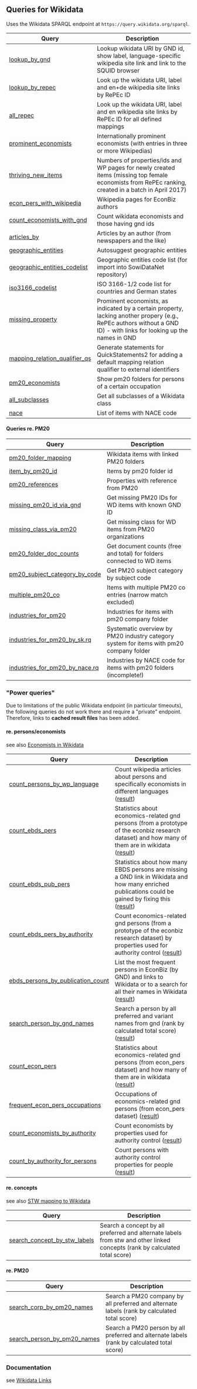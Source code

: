 ## Queries for Wikidata

Uses the Wikidata SPARQL endpoint at
`https://query.wikidata.org/sparql`.

Query | Description
------|------------
[lookup_by_gnd](http://zbw.eu/beta/sparql-lab/?endpoint=https://query.wikidata.org/bigdata/namespace/wdq/sparql&queryRef=https://api.github.com/repos/zbw/sparql-queries/contents/wikidata/lookup_by_gnd.rq) | Lookup wikidata URI by GND id, show label, language-specific wikipedia site link and link to the SQUID browser 
[lookup_by_repec](http://zbw.eu/beta/sparql-lab/?endpoint=https://query.wikidata.org/bigdata/namespace/wdq/sparql&queryRef=https://api.github.com/repos/zbw/sparql-queries/contents/wikidata/lookup_by_repec.rq) | Look up the wikidata URI, label and en+de wikipedia site links by RePEc ID
[all_repec](http://zbw.eu/beta/sparql-lab/?endpoint=https://query.wikidata.org/bigdata/namespace/wdq/sparql&queryRef=https://api.github.com/repos/zbw/sparql-queries/contents/wikidata/all_repec.rq) | Look up the wikidata URI, label and en wikipedia site links by RePEc ID for all defined mappings
[prominent_economists](http://zbw.eu/beta/sparql-lab/?endpoint=https://query.wikidata.org/bigdata/namespace/wdq/sparql&queryRef=https://api.github.com/repos/zbw/sparql-queries/contents/wikidata/prominent_economists.rq) | Internationally prominent economists (with entries in three or more Wikipedias)
[thriving_new_items](http://zbw.eu/beta/sparql-lab/?endpoint=https://query.wikidata.org/bigdata/namespace/wdq/sparql&queryRef=https://api.github.com/repos/zbw/sparql-queries/contents/wikidata/thriving_new_items.rq) | Numbers of properties/ids and WP pages for newly created items (missing top female economists from RePEc ranking, created in a batch in April 2017)
[econ_pers_with_wikipedia](http://zbw.eu/beta/sparql-lab/?endpoint=https://query.wikidata.org/bigdata/namespace/wdq/sparql&queryRef=https://api.github.com/repos/zbw/sparql-queries/contents/wikidata/econ_pers_with_wikipedia.rq) | Wikipedia pages for EconBiz authors
[count_economists_with_gnd](http://zbw.eu/beta/sparql-lab/?endpoint=https://query.wikidata.org/bigdata/namespace/wdq/sparql&queryRef=https://api.github.com/repos/zbw/sparql-queries/contents/wikidata/count_economists_with_gnd.rq) | Count wikidata economists and those having gnd ids
[articles_by](http://zbw.eu/beta/sparql-lab/?endpoint=https://query.wikidata.org/bigdata/namespace/wdq/sparql&queryRef=https://api.github.com/repos/zbw/sparql-queries/contents/wikidata/articles_by.rq) | Articles by an author (from newspapers and the like)
[geographic_entities](http://zbw.eu/beta/sparql-lab/?endpoint=https://query.wikidata.org/bigdata/namespace/wdq/sparql&queryRef=https://api.github.com/repos/zbw/sparql-queries/contents/wikidata/geographic_entities.rq) | Autosuggest geographic entities
[geographic_entities_codelist](http://zbw.eu/beta/sparql-lab/?endpoint=https://query.wikidata.org/bigdata/namespace/wdq/sparql&queryRef=https://api.github.com/repos/zbw/sparql-queries/contents/wikidata/geographic_entities_codelist.rq) | Geographic entities code list (for import into SowiDataNet repository) 
[iso3166_codelist](http://zbw.eu/beta/sparql-lab/?endpoint=https://query.wikidata.org/bigdata/namespace/wdq/sparql&queryRef=https://api.github.com/repos/zbw/sparql-queries/contents/wikidata/iso3166_codelist.rq) | ISO 3166-1/2 code list for countries and German states
[missing_property](http://zbw.eu/beta/sparql-lab/?endpoint=https://query.wikidata.org/bigdata/namespace/wdq/sparql&queryRef=https://api.github.com/repos/zbw/sparql-queries/contents/wikidata/missing_property.rq) | Prominent economists, as indicated by a certain property, lacking another propery (e.g., RePEc authors without a GND ID) - with links for looking up the names in GND 
[mapping_relation_qualifier_qs](http://zbw.eu/beta/sparql-lab/?endpoint=https://query.wikidata.org/bigdata/namespace/wdq/sparql&queryRef=https://api.github.com/repos/zbw/sparql-queries/contents/wikidata/mapping_relation_qualifier_qs.rq) | Generate statements for QuickStatements2 for adding a default mapping relation qualifier to external identifiers
[pm20_economists](http://zbw.eu/beta/sparql-lab/?endpoint=https://query.wikidata.org/bigdata/namespace/wdq/sparql&queryRef=https://api.github.com/repos/zbw/sparql-queries/contents/wikidata/pm20_economists.rq) | Show pm20 folders for persons of a certain occupation
[all_subclasses](http://zbw.eu/beta/sparql-lab/?endpoint=https://query.wikidata.org/bigdata/namespace/wdq/sparql&queryRef=https://api.github.com/repos/zbw/sparql-queries/contents/wikidata/all_subclasses.rq) | Get all subclasses of a Wikidata class
[nace](http://zbw.eu/beta/sparql-lab/?endpoint=https://query.wikidata.org/bigdata/namespace/wdq/sparql&queryRef=https://api.github.com/repos/zbw/sparql-queries/contents/wikidata/nace.rq) | List of items with NACE code


#### Queries re. PM20

Query | Description
------|------------
[pm20_folder_mapping](http://zbw.eu/beta/sparql-lab/?endpoint=https://query.wikidata.org/sparql&queryRef=https://api.github.com/repos/zbw/sparql-queries/contents/wikidata/pm20_folder_mapping.rq) | Wikidata items with linked PM20 folders
[item_by_pm20_id](http://zbw.eu/beta/sparql-lab/?endpoint=https://query.wikidata.org/sparql&queryRef=https://api.github.com/repos/zbw/sparql-queries/contents/wikidata/item_by_pm20_id.rq) | Items by pm20 folder id
[pm20_references](http://zbw.eu/beta/sparql-lab/?endpoint=https://query.wikidata.org/sparql&queryRef=https://api.github.com/repos/zbw/sparql-queries/contents/wikidata/pm20_references.rq) | Properties with reference from PM20
[missing_pm20_id_via_gnd](http://zbw.eu/beta/sparql-lab/?endpoint=https://query.wikidata.org/sparql&queryRef=https://api.github.com/repos/zbw/sparql-queries/contents/wikidata/missing_pm20_id_via_gnd.rq) | Get missing PM20 IDs for WD items with known GND ID
[missing_class_via_pm20](http://zbw.eu/beta/sparql-lab/?endpoint=https://query.wikidata.org/sparql&queryRef=https://api.github.com/repos/zbw/sparql-queries/contents/wikidata/missing_class_via_pm20.rq) | Get missing class for WD items from PM20 organizations
[pm20_folder_doc_counts](http://zbw.eu/beta/sparql-lab/?endpoint=https://query.wikidata.org/sparql&queryRef=https://api.github.com/repos/zbw/sparql-queries/contents/wikidata/pm20_folder_doc_counts.rq) | Get document counts (free and total) for folders connected to WD items
[pm20_subject_category_by_code](http://zbw.eu/beta/sparql-lab/?endpoint=https://query.wikidata.org/sparql&queryRef=https://api.github.com/repos/zbw/sparql-queries/contents/wikidata/pm20_subject_category_by_code.rq) | Get PM20 subject category by subject code
[multiple_pm20_co](http://zbw.eu/beta/sparql-lab/?endpoint=https://query.wikidata.org/sparql&queryRef=https://api.github.com/repos/zbw/sparql-queries/contents/wikidata/multiple_pm20_co.rq) | Items with multiple PM20 co entries (narrow match excluded)
[industries_for_pm20](http://zbw.eu/beta/sparql-lab/?endpoint=https://query.wikidata.org/sparql&queryRef=https://api.github.com/repos/zbw/sparql-queries/contents/wikidata/industries_for_pm20.rq) | Industries for items with pm20 company folder
[industries_for_pm20_by_sk.rq](http://zbw.eu/beta/sparql-lab/?endpoint=https://query.wikidata.org/sparql&queryRef=https://api.github.com/repos/zbw/sparql-queries/contents/wikidata/industries_for_pm20_by_sk.rq.rq) | Systematic overview by PM20 industry category system for items with pm20 company folder
[industries_for_pm20_by_nace.rq](http://zbw.eu/beta/sparql-lab/?endpoint=https://query.wikidata.org/sparql&queryRef=https://api.github.com/repos/zbw/sparql-queries/contents/wikidata/industries_for_pm20_by_nace.rq.rq) | Industries by NACE code for items with pm20 folders (incomplete!)


### "Power queries"

Due to limitations of the public Wikidata endpoint (in particular timeouts),
the following queries do not work there and require a "private" endpoint.
Therefore, links to __cached result files__ has been added.

#### re. persons/economists

see also [Economists in Wikidata](http://zbw.eu/labs/economists-in-wikidata-opportunities-of-authority-linking)

Query | Description
------|------------
[count_persons_by_wp_language](http://zbw.eu/beta/sparql-lab/?endpoint=http://172.16.10.102:3030/wikidata/query&queryRef=https://api.github.com/repos/zbw/sparql-queries/contents/wikidata/count_persons_by_wp_language.rq) | Count wikipedia articles about persons and specifically economists in different languages ([result](http://zbw.eu/beta/sparql-lab/result?resultRef=https://api.github.com/repos/zbw/sparql-queries/contents/wikidata/results/count_persons_by_wp_language.wikidata_2016-11-07.json))
[count_ebds_pers](http://zbw.eu/beta/sparql-lab/?endpoint=http://172.16.10.102:3030/wikidata/query&queryRef=https://api.github.com/repos/zbw/sparql-queries/contents/wikidata/count_ebds_pers.rq) | Statistics about economics-related gnd persons (from a prototype of the econbiz research dataset) and how many of them are in wikidata ([result](http://zbw.eu/beta/sparql-lab/result?resultRef=https://api.github.com/repos/zbw/sparql-queries/contents/wikidata/results/count_ebds_pers.wikidata_2016-11-07.ebds_2016-11-18.json))
[count_ebds_pub_pers](http://zbw.eu/beta/sparql-lab/?endpoint=http://172.16.10.102:3030/wikidata/query&queryRef=https://api.github.com/repos/zbw/sparql-queries/contents/wikidata/count_ebds_pub_pers.rq) | Statistics about how many EBDS persons are missing a GND link in Wikidata and how many enriched publications could be gained by fixing this ([result](http://zbw.eu/beta/sparql-lab/result?resultRef=https://api.github.com/repos/zbw/sparql-queries/contents/wikidata/results/count_ebds_pub_pers.wikidata_2016-11-07.ebds_2016-11-18.json))
[count_ebds_pers_by_authority](http://zbw.eu/beta/sparql-lab/?endpoint=http://172.16.10.102:3030/wikidata/query&queryRef=https://api.github.com/repos/zbw/sparql-queries/contents/wikidata/count_ebds_pers_by_authority.rq) | Count economics-related gnd persons (from a prototype of the econbiz research dataset) by properties used for authority control ([result](http://zbw.eu/beta/sparql-lab/result?resultRef=https://api.github.com/repos/zbw/sparql-queries/contents/wikidata/results/count_ebds_pers_by_authority.wikidata_2016-11-07.ebds_2016-11-18.gnd_2016-09.json))
[ebds_persons_by_publication_count](http://zbw.eu/beta/sparql-lab/?endpoint=http://172.16.10.102:3030/wikidata/query&queryRef=https://api.github.com/repos/zbw/sparql-queries/contents/wikidata/ebds_persons_by_publication_count.rq) | List the most frequent persons in EconBiz (by GND) and links to Wikidata or to a search for all their names in Wikidata ([result](http://zbw.eu/beta/sparql-lab/result?resultRef=https://api.github.com/repos/zbw/sparql-queries/contents/wikidata/results/ebds_persons_by_publication_count.wikidata_2016-11-07.ebds_2016-11-18.gnd_2016-09.json))
[search_person_by_gnd_names](http://zbw.eu/beta/sparql-lab/?endpoint=http://zbw.eu/beta/sparql/wikidata/query&queryRef=https://api.github.com/repos/zbw/sparql-queries/contents/wikidata/search_person_by_gnd_names.rq) | Search a person by all preferred and variant names from gnd (rank by calculated total score) ([result](http://zbw.eu/beta/sparql-lab/result?resultRef=https://api.github.com/repos/zbw/sparql-queries/contents/wikidata/results/search_person_by_gnd_names.wikidata_2016-11-07.gnd_2016-09.json))
[count_econ_pers](http://zbw.eu/beta/sparql-lab/?endpoint=http://172.16.10.102:3030/wikidata/query&queryRef=https://api.github.com/repos/zbw/sparql-queries/contents/wikidata/count_econ_pers.rq) | Statistics about economics-related gnd persons (from econ_pers dataset) and how many of them are in wikidata ([result](http://zbw.eu/beta/sparql-lab/result?resultRef=https://api.github.com/repos/zbw/sparql-queries/contents/wikidata/results/count_econ_pers.wikidata_2016-11-07.econ_pers_2015-07.json))
[frequent_econ_pers_occupations](http://zbw.eu/beta/sparql-lab/?endpoint=http://172.16.10.102:3030/wikidata/query&queryRef=https://api.github.com/repos/zbw/sparql-queries/contents/wikidata/frequent_econ_pers_occupations.rq) | Occupations of economics-related gnd persons (from econ_pers dataset) ([result](http://zbw.eu/beta/sparql-lab/result?resultRef=https://api.github.com/repos/zbw/sparql-queries/contents/wikidata/results/frequent_econ_pers_occupations.wikidata_2016-11-07.econ_pers_2015-07.json))
[count_economists_by_authority](http://zbw.eu/beta/sparql-lab/?endpoint=http://172.16.10.102:3030/wikidata/query&queryRef=https://api.github.com/repos/zbw/sparql-queries/contents/wikidata/count_economists_by_authority.rq) | Count economists by properties used for authority control ([result](http://zbw.eu/beta/sparql-lab/result?resultRef=https://api.github.com/repos/zbw/sparql-queries/contents/wikidata/results/count_economists_by_authority.wikidata_2016-11-07.json))
[count_by_authority_for_persons](http://zbw.eu/beta/sparql-lab/?endpoint=http://172.16.10.102:3030/wikidata/query&queryRef=https://api.github.com/repos/zbw/sparql-queries/contents/wikidata/count_by_authority_for_persons.rq) |Count persons with authority control properties for people ([result](http://zbw.eu/beta/sparql-lab/result?resultRef=https://api.github.com/repos/zbw/sparql-queries/contents/wikidata/results/count_by_authority_for_persons.wikidata_2016-11-07.json))

#### re. concepts

see also [STW mapping to Wikidata](../stw#stw-mapping-to-wikidata)

Query | Description
------|------------
[search_concept_by_stw_labels](http://zbw.eu/beta/sparql-lab/?endpoint=http://zbw.eu/beta/sparql/wikidata/query&queryRef=https://api.github.com/repos/zbw/sparql-queries/contents/wikidata/search_concept_by_stw_labels.rq) | Search a concept by all preferred and alternate labels from stw and other linked concepts (rank by calculated total score)

#### re. PM20

Query | Description
------|------------
[search_corp_by_pm20_names](http://zbw.eu/beta/sparql-lab/?endpoint=http://zbw.eu/beta/sparql/wikidata/query&queryRef=https://api.github.com/repos/zbw/sparql-queries/contents/wikidata/search_corp_by_pm20_names.rq) | Search a PM20 company by all preferred and alternate labels (rank by calculated total score)
[search_person_by_pm20_names](http://zbw.eu/beta/sparql-lab/?endpoint=http://zbw.eu/beta/sparql/wikidata/query&queryRef=https://api.github.com/repos/zbw/sparql-queries/contents/wikidata/search_person_by_pm20_names.rq) | Search a PM20 person by all preferred and alternate labels (rank by calculated total score)


### Documentation

see [Wikidata Links](https://github.com/jneubert/doc/wiki/Wikidata-Links)

